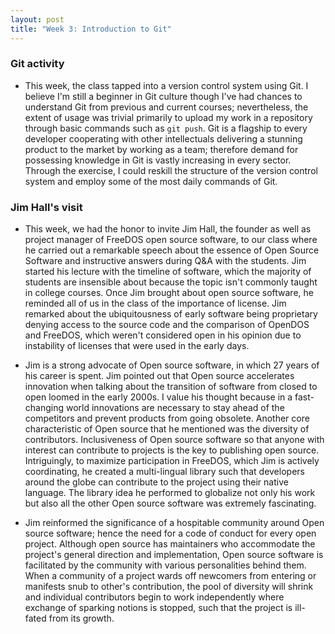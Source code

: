 ```yaml
---
layout: post
title: "Week 3: Introduction to Git"
---
```


### Git activity

-   This week, the class tapped into a version control system using Git. I believe I'm still a beginner in Git culture though I've had chances to understand Git from previous and current courses; nevertheless, the extent of usage was trivial primarily to upload my work in a repository through basic commands such as `git push`. Git is a flagship to every developer cooperating with other intellectuals delivering a stunning product to the market by working as a team; therefore demand for possessing knowledge in Git is vastly increasing in every sector. Through the exercise, I could reskill the structure of the version control system and employ some of the most daily commands of Git.

<!--more-->

### Jim Hall's visit

-   This week, we had the honor to invite Jim Hall, the founder as well as project manager of FreeDOS open source software, to our class where he carried out a remarkable speech about the essence of Open Source Software and instructive answers during Q&A with the students. Jim started his lecture with the timeline of software, which the majority of students are insensible about because the topic isn't commonly taught in college courses. Once Jim brought about open source software, he reminded all of us
    in the class of the importance of license. Jim remarked about the ubiquitousness of early software being proprietary denying access to the source code and the comparison of OpenDOS and FreeDOS, which weren't considered open in his opinion due to instability of licenses that were used in the early days.

-   Jim is a strong advocate of Open source software, in which 27 years of his career is spent. Jim pointed out that Open source accelerates innovation when talking about the transition of software from closed to open loomed in the early 2000s. I value his thought because in a fast-changing world innovations are necessary to stay ahead of the competitors and prevent products from going obsolete. Another core characteristic of Open source that he mentioned was the diversity of contributors. Inclusiveness of Open source software so that anyone with interest can contribute to projects is the key to publishing open source. Intriguingly, to maximize participation in FreeDOS, which Jim is actively coordinating, he created a multi-lingual library such that developers around the globe can contribute to the project using their native language. The library idea he performed to globalize not only his work but also all the other Open source software was extremely fascinating.

-   Jim reinformed the significance of a hospitable community around Open source software; hence the need for a code of conduct for every open project. Although open source has maintainers who accommodate the project's general direction and implementation, Open source software is facilitated by the community with various personalities behind them. When a community of a project wards off newcomers from entering or manifests snub to other's contribution, the pool of diversity will shrink and individual contributors begin to work independently where exchange of sparking notions is stopped, such that the project is ill-fated from its growth.
